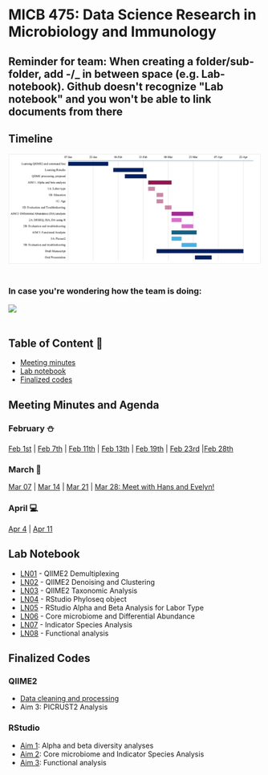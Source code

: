 # MICB 475: Data Science Research in Microbiology and Immunology
## Reminder for team: When creating a folder/sub-folder, add -/_ in between space (e.g. Lab-notebook). Github doesn't recognize "Lab notebook" and you won't be able to link documents from there
## Timeline
<img src= "/Team-proposal/weekly timeline.png">
<br><br> 

### In case you're wondering how the team is doing:

<img src="https://user-images.githubusercontent.com/74038190/212897782-96581536-54a0-4b87-87b4-5e55f95e8a8b.gif" width="300">
<br><br>


## Table of Content 🔖
  * [Meeting minutes](#meeting-minutes-and-agenda)
  * [Lab notebook](#lab-notebook)
  * [Finalized codes](#finalized-codes)


## Meeting Minutes and Agenda
### February ⛄
[Feb 1st](/Meeting_minutes/2025-02-01.md) | [Feb 7th](/Meeting_minutes/2025-02-07.md) | [Feb 11th](/Meeting_minutes/2025-02-11.md) | [Feb 13th](/Meeting_minutes/2025-02-13.md) | [Feb 19th](/Meeting_minutes/2025-02-19.md) | [Feb 23rd](/Meeting_minutes/2025-02-23.md) |[Feb 28th](/Meeting_minutes/2025-02-28.md)
### March 🌸
[Mar 07](/Meeting_minutes/2025-03-07.md) | [Mar 14](/Meeting_minutes/2025-03-14.md) | [Mar 21](/Meeting_minutes/2025-03-21.md) | [Mar 28: Meet with Hans and Evelyn!](/Meeting_minutes/2025-03-28.md)
### April 💻
[Apr 4](/Meeting_minutes/2025-04-04.md) | [Apr 11](/Meeting_minutes/2025-04-11.md)
## Lab Notebook 
 * [LN01](/Lab-notebook/LN01.md) - QIIME2 Demultiplexing
 * [LN02](/Lab-notebook/LN02.md) - QIIME2 Denoising and Clustering
 * [LN03](/Lab-notebook/LN03.md) - QIIME2 Taxonomic Analysis
 * [LN04](/Lab-notebook/LN04.md) - RStudio Phyloseq object
 * [LN05](/Lab-notebook/LN05.md) - RStudio Alpha and Beta Analysis for Labor Type
 * [LN06](/Lab-notebook/LN06.md) - Core microbiome and Differential Abundance
 * [LN07](/Lab-notebook/LN07.md) - Indicator Species Analysis
 * [LN08](/Lab-notebook/LN08.md) - Functional analysis

## Finalized Codes
### QIIME2
 * [Data cleaning and processing](/QIIME2-Analysis/QIIME2-Data-Processing-Script.txt) 
 * Aim 3: PICRUST2 Analysis
### RStudio
 * [Aim 1](/RStudio/Aim1): Alpha and beta diversity analyses
 * [Aim 2](/RStudio/Aim2): Core microbiome and Indicator Species Analysis
 * [Aim 3](/RStudio/Aim3): Functional analysis

